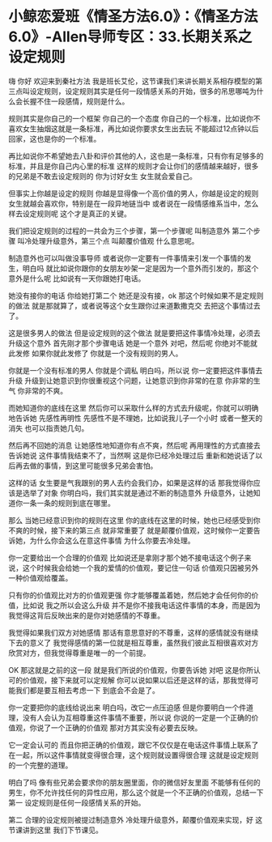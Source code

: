 # 小鲸恋爱班《情圣方法6.0》：《情圣方法6.0》-Allen导师专区：33.长期关系之设定规则

嗨 你好 欢迎来到秦社方法 我是班长艾伦，这节课我们来讲长期关系相存模型的第三点叫设定规则，设定规则其实是任何一段情感关系的开始，很多的吊思哪吨为什么会长握不住一段感情，规则是什么。

规则其实是你自己的一个框架 你自己的一个态度 你自己的一个标准，比如说你不喜欢女生抽烟这就是一条标准，再比如说你要求女生出去玩 不能超过12点钟以后回家，这也是你的一个标准。

再比如说你不希望她去八卦和评价其他的人，这也是一条标准，只有你有足够多的标准，并且是你自己内心里的标准 这样的规则才会让你们的感情越来越好，很多的兄弟是不敢去设定规则的 你为讨好女生 女生就会爱自己。

但事实上你越是设定的规则 你越是显得像一个高价值的男人，你越是设定的规则 女生就越会喜欢你，特别是在一段异地链当中 或者说在一段情感维系当中，怎么样去设定规则呢 这个才是真正的关键。

我们把设定规则的过程的一共会为三个步骤，第一个步骤呢 叫制造意外 第二个步骤 叫冷处理升级意外，第三个点 叫颠覆价值观 什么意思呢。

制造意外也可以叫做没事导师 或者说你一定要有一件事情来引发一个事情的发生，明白吗 就比如说你跟你的女朋友吵架一定是因为一个意外而引发的，那这个意外是什么呢 比如说有一天你跟她打电话。

她没有接你的电话 你给她打第二个 她还是没有接，ok 那这个时候如果不是定规则的做法 就是那就算了，或者说等这个女生跟你过来道歉撒克交 去把这个事情过去了。

这是很多男人的做法 但是设定规则的这个做法 就是要把这件事情冷处理，必须去升级这个意外 首先刚才那个步骤电话 她是一个意外 对吧，然后呢 你绝对不能就此发修 如果你就此发修了 你就是一个没有规则的男人。

你就是一个没有标准的男人 你就是个调私 明白吗，所以说 你一定要把这件事情去升级 升级到让她意识到你很重视这个问题，让她意识到你非常的在意 你非常的生气 你非常的不爽。

而她知道你的底线在这里 然后你可以采取什么样的方式去升级呢，你就可以明确地告诉她 先感性再明性 先感性不是不理她，比如说我儿子一个小时 或者一整天的消失 也可以指责她几句。

然后再不回她的消息 让她感性地知道你有点不爽，然后呢 再用理性的方式直接去告诉她说 这件事情我结束不了，当然啊 这是你已经冷处理过后 重新和她说话了以后再去做的事情，到这里可能很多兄弟会害怕。

这样的话 女生要是气我跟别的男人去约会我们办，如果是这样的话 那我觉得你应该是选举了对象 你明白吗，我们其实就是通过不断的制造意外 升级意外，让她知道你一条一条的规则到底在哪里。

那么 当她已经意识到你的规则在这里 你的底线在这里的时候，她也已经感受到你不爽的时候，接下来的第三点 就非常重要了 就是颠覆价值观，这时候你一定要告诉她，为什么你会这么在意这件事情 为什么你要去冷处理。

你一定要给出一个合理的价值观 比如说还是拿刚才那个她不接电话这个例子来说，这个时候我会给她一个我的爱情的价值观，要记住一句话 价值观只因被另外一种价值观给覆盖。

只有你的价值观比对方的价值观更强 你才能够覆盖着她，然后她才会任何你的价值，比如说 我之所以会这么升级 并不是你不接我电话这件事情的本身，而是因为 我觉得这背后反映出来的是你对她感情的不尊重。

我觉得如果我们双方对她感情 那话有意思意好的不尊重，这样的感情就没有继续下去的意义了 我觉得感情的第一位就是相互尊重，虽然我们彼此互相很喜欢对方 欣赏对方，但我觉得尊重是唯一的一个前提。

OK 那这就是之前的这一段 就是我们所说的价值观，你要告诉她 对吧 这是你所认可的价值观，接下来就可以定规解 你可以说如果以后还是这样的话，那我觉得可能我们都是要互相去考虑一下 到底会不会是了。

你一定要把你的底线给说出来 明白吗，改它一点压迫感 但是你要明白一个件道理，没有人会认为互相尊重这件事情不重要，所以说 你说的一定是一个正确的价值观，你说了一个正确的价值观 那对方其实没有必要去反映。

它一定会认可的 而且你把正确的价值观，跟它不仅仅是在电话这件事情上联系了在一起，所以这件事情就变得很合理，这个规则就设置得很合理 这就是设定规则的一个完整的道理。

明白了吗 像有些兄弟会要求你的朋友圈里面，你的微信好友里面 不能够有任何的男生，你不允许找任何的异性应用，那么这个就是一个不正确的价值观，总结一下 第一 设定规则是任何一段感情关系的开始。

第二 合理的设定规则被提过制造意外 冷处理升级意外，颠覆价值观来实现，好 这节课讲到这里 我们下节课见。